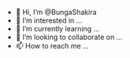 - 👋 Hi, I’m @BungaShakira
- 👀 I’m interested in ...
- 🌱 I’m currently learning ...
- 💞️ I’m looking to collaborate on ...
- 📫 How to reach me ...

<!---
Bungaberduri/Bungaberduri is a ✨ special ✨ repository because its `README.md` (this file) appears on your GitHub profile.
You can click the Preview link to take a look at your changes.
--->
